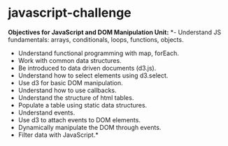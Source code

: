 # javascript-challenge

**Objectives for JavaScript and DOM Manipulation Unit:**
*- Understand JS fundamentals: arrays, conditionals, loops, functions, objects.
- Understand functional programming with map, forEach.
- Work with common data structures.
- Be introduced to data driven documents (d3.js).
- Understand how to select elements using d3.select.
- Use d3 for basic DOM manipulation.
- Understand how to use callbacks.
- Understand the structure of html tables.
- Populate a table using static data structures.
- Understand events.
- Use d3 to attach events to DOM elements.
- Dynamically manipulate the DOM through events.
- Filter data with JavaScript.*
